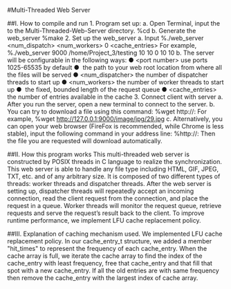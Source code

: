 #Multi-Threaded Web Server

##I. How to compile and run
	1. Program set up:
		a. Open Terminal, input the <path> to the Multi-Threaded-Web-Server directory.
			%cd <path>
		b. Generate the web_server
			%make
	2. Set up the web_server
		a. Input  % ​./web_server <port> <path> <num_dispatch> <num_workers> 0 <qlen> <cache_entries>
		 For example, %./web_server 9000 /home/Project_3/testing 10 10 0 10 10
		b. The server will be configurable in the following ways:
				● <port​ number> use ports 1025-65535 by default
				● <path>​ the path to your web root location from where all the files will be served
				● <num_dispatcher> ​the number of dispatcher threads to start up
				● <num_workers​> the number of worker threads to start up
				● <qlen>​ the fixed, bounded length of the request queue
				● <cache_entries> the number of entries available in the cache
	3. Connect client with server
				a. After you run the server, open a new terminal to connect to the server.
				b. You can try to download a file using this command:
					%wget http://<local host>:<port number> <path to the file you want to download>
				For example,
				 	%​wget http://127.0.0.1:9000/image/jpg/29.jpg
				c. Alternatively, you can open your web browser (FireFox is recommended, while Chrome is less stable), input the following command in your address line:
					%http://<local host>:<port number> <path to the file you want to download>
				Then the file you are requested will download automatically.

##II. How this program works
		This multi-threaded web server is constructed by POSIX threads in C language to realize the synchronization.
		This web server is able to handle any file type including HTML, GIF, JPEG, TXT, etc. and of any arbitrary size.
		It is composed of two different types of threads: worker threads and dispatcher threads.
		After the web server is setting up, dispatcher threads will repeatedly accept an incoming connection, read the client request from the connection, and place the request in a queue.
		Worker threads will monitor the request queue, retrieve requests and serve the request’s result back to the client.
		To improve runtime performance, we implement LFU cache replacement policy.

##III. Explanation of caching mechanism used.
		We implemented LFU cache replacement policy. In our cache_entry_t structure, we added a member "hit_times" to represent the frequency of each cache_entry.
		When the cache array is full, we iterate the cache array to find the index of the cache_entry with least frequency, free that cache_entry and that fill that spot with a new cache_entry.
		If all the old entries are with same frequency then remove the cache_entry with the largest index of cache array.
